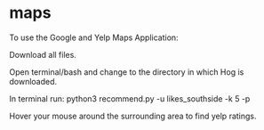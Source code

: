 # maps

To use the Google and Yelp Maps Application:

Download all files.

Open terminal/bash and change to the directory in which Hog is downloaded.

In terminal run: python3 recommend.py -u likes_southside -k 5 -p

Hover your mouse around the surrounding area to find yelp ratings.



